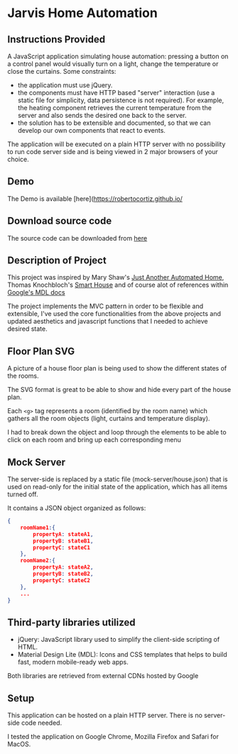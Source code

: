 # Jarvis Home Automation

## Instructions Provided

A JavaScript application simulating house automation: pressing a button on a control panel would visually turn on a light, change the temperature or close the curtains. Some constraints:

* the application must use jQuery.
* the components must have HTTP based "server" interaction (use a static file for simplicity, data persistence is not required). For example, the heating component retrieves the current temperature from the server and also sends the desired one back to the server.
* the solution has to be extensible and documented, so that we can develop our own components that react to events.

The application will be executed on a plain HTTP server with no possibility to run code server side and is being viewed in 2 major browsers of your choice.

## Demo

The Demo is available [here](https://robertocortiz.github.io/

## Download source code

The source code can be downloaded from [here](https://github.com/robertocortiz/robertocortiz.github.io/archive/master.zip)

## Description of Project

This project was inspired by Mary Shaw's [Just Another Automated Home](https://github.com/marybeshaw/Just-Another-Automated-Home), Thomas Knochbloch's [Smart House](https://github.com/ThomasKnobloch/smart-house) and of course alot of references within [Google's MDL docs](https://getmdl.io/started/)

The project implements the MVC pattern in order to be flexible and extensible, I've used the core functionalities from the above projects and updated aesthetics and javascript functions that I needed to achieve desired state.

## Floor Plan SVG

A picture of a house floor plan is being used to show the different states of the rooms.

The SVG format is great to be able to show and hide every part of the house plan.

Each `<g>` tag represents a room (identified by the room name) which gathers all the room objects (light, curtains and temperature display).

I had to break down the object and loop through the elements to be able to click on each room and bring up each corresponding menu

## Mock Server

The server-side is replaced by a static file (mock-server/house.json) that is used on read-only for the initial state of the application, which has all items turned off.

It contains a JSON object organized as follows:

```json
{
    roomName1:{
        propertyA: stateA1,
        propertyB: stateB1,
        propertyC: stateC1
    },
    roomName2:{
        propertyA: stateA2,
        propertyB: stateB2,
        propertyC: stateC2
    },
    ...
}
```

## Third-party libraries utilized

* jQuery: JavaScript library used to simplify the client-side scripting of HTML.
* Material Design Lite (MDL): Icons and CSS templates that helps to build fast, modern mobile-ready web apps.

Both libraries are retrieved from external CDNs hosted by Google

## Setup

This application can be hosted on a plain HTTP server. There is no server-side code needed.

I tested the application on Google Chrome, Mozilla Firefox and Safari for MacOS.